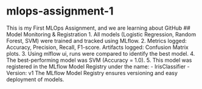 # mlops-assignment-1
This is my First MLOps Assignment, and we are learning about GitHub
# #   M o d e l   M o n i t o r i n g   &   R e g i s t r a t i o n 
 
 1 .   A l l   m o d e l s   ( L o g i s t i c   R e g r e s s i o n ,   R a n d o m   F o r e s t ,   S V M )   w e r e   t r a i n e d   a n d   t r a c k e d   u s i n g   M L f l o w . 
 2 .   M e t r i c s   l o g g e d :   A c c u r a c y ,   P r e c i s i o n ,   R e c a l l ,   F 1 - s c o r e .   A r t i f a c t s   l o g g e d :   C o n f u s i o n   M a t r i x   p l o t s . 
 3 .   U s i n g   \ m l f l o w   u i \ ,   r u n s   w e r e   c o m p a r e d   t o   i d e n t i f y   t h e   b e s t   m o d e l . 
 4 .   T h e   b e s t - p e r f o r m i n g   m o d e l   w a s   S V M   ( A c c u r a c y   =   1 . 0 ) . 
 5 .   T h i s   m o d e l   w a s   r e g i s t e r e d   i n   t h e   M L f l o w   M o d e l   R e g i s t r y   u n d e r   t h e   n a m e : 
       -   \ I r i s C l a s s i f i e r \ 
       -   V e r s i o n :   v 1 
 
 T h e   M L f l o w   M o d e l   R e g i s t r y   e n s u r e s   v e r s i o n i n g   a n d   e a s y   d e p l o y m e n t   o f   m o d e l s .  
 